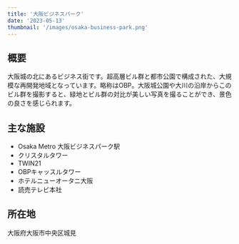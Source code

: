 ```yaml
---
title: '大阪ビジネスパーク'
date: '2023-05-13'
thumbnail: '/images/osaka-business-park.png'
---
```


## 概要
大阪城の北にあるビジネス街です。超高層ビル群と都市公園で構成された、大規模な再開発地域となっています。略称はOBP。大阪城公園や大川の沿岸からこのビル群を撮影すると、緑地とビル群の対比が美しい写真を撮ることができ、景色の良さを感じられます。

## 主な施設
- Osaka Metro 大阪ビジネスパーク駅
- クリスタルタワー
- TWIN21
- OBPキャッスルタワー
- ホテルニューオータニ大阪
- 読売テレビ本社

## 所在地
大阪府大阪市中央区城見
